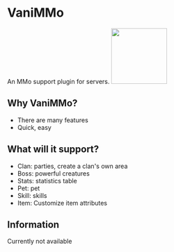 # VaniMMo
An MMo support plugin for servers.
<img src="img\MMoItem.png" width=128px height=128px>
## Why VaniMMo?
- There are many features
- Quick, easy
## What will it support?
- Clan: parties, create a clan's own area
- Boss: powerful creatures
- Stats: statistics table
- Pet: pet
- Skill: skills
- Item: Customize item attributes
## Information
Currently not available
